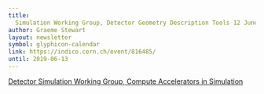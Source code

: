 ```yaml
---
title:
  Simulation Working Group, Detector Geometry Description Tools 12 June 2019
author: Graeme Stewart
layout: newsletter
symbol: glyphicon-calendar
link: https://indico.cern.ch/event/816485/
until: 2019-06-13
---
```


[Detector Simulation Working Group, Compute Accelerators in Simulation](https://indico.cern.ch/event/816485/)
